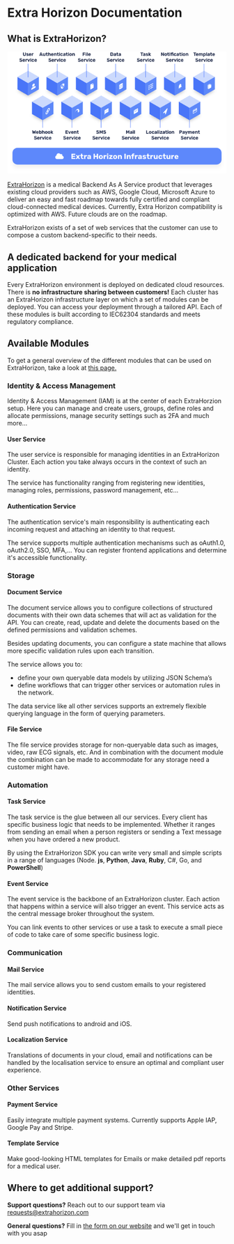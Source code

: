 # Extra Horizon Documentation

## What is ExtraHorizon?

![](<.gitbook/assets/Extra Horizon Overview 2.png>)

[ExtraHorizon](https://www.extrahorizon.com/medical-cloud-backend) is a medical Backend As A Service product that leverages existing cloud providers such as AWS, Google Cloud, Microsoft Azure to deliver an easy and fast roadmap towards fully certified and compliant cloud-connected medical devices. Currently, Extra Horizon compatibility is optimized with AWS. Future clouds are on the roadmap.

ExtraHorizon exists of a set of web services that the customer can use to compose a custom backend-specific to their needs.

## A dedicated backend for your medical application

Every ExtraHorizon environment is deployed on dedicated cloud resources. There is **no infrastructure sharing between customers!** Each cluster has an ExtraHorizon infrastructure layer on which a set of modules can be deployed. You can access your deployment through a tailored API. Each of these modules is built according to IEC62304 standards and meets regulatory compliance.

## Available Modules

To get a general overview of the different modules that can be used on ExtraHorizon, take a look at [this page.](https://www.extrahorizon.com/cloud-services)

### Identity & Access Management <a href="identity-and-access-management" id="identity-and-access-management"></a>

Identity & Access Management (IAM) is at the center of each ExtraHorzion setup. Here you can manage and create users, groups, define roles and allocate permissions, manage security settings such as 2FA and much more…

#### User Service <a href="user-service" id="user-service"></a>

The user service is responsible for managing identities in an ExtraHorizon Cluster. Each action you take always occurs in the context of such an identity.

The service has functionality ranging from registering new identities, managing roles, permissions, password management, etc…

#### Authentication Service <a href="authentication-service" id="authentication-service"></a>

The authentication service's main responsibility is authenticating each incoming request and attaching an identity to that request.

The service supports multiple authentication mechanisms such as oAuth1.0, oAuth2.0, SSO, MFA,… You can register frontend applications and determine it's accessible functionality.

### Storage <a href="storage" id="storage"></a>

#### Document Service <a href="document-service" id="document-service"></a>

The document service allows you to configure collections of structured documents with their own data schemes that will act as validation for the API. You can create, read, update and delete the documents based on the defined permissions and validation schemes.

Besides updating documents, you can configure a state machine that allows more specific validation rules upon each transition.

The service allows you to:

* define your own queryable data models by utilizing JSON Schema’s
* define workflows that can trigger other services or automation rules in the network.

The data service like all other services supports an extremely flexible querying language in the form of querying parameters.

#### File Service <a href="file-service" id="file-service"></a>

The file service provides storage for non-queryable data such as images, video, raw ECG signals, etc. And in combination with the document module the combination can be made to accommodate for any storage need a customer might have.

### Automation <a href="automation" id="automation"></a>

#### Task Service <a href="task-service" id="task-service"></a>

The task service is the glue between all our services. Every client has specific business logic that needs to be implemented. Whether it ranges from sending an email when a person registers or sending a Text message when you have ordered a new product.

By using the ExtraHorizon SDK you can write very small and simple scripts in a range of languages (Node. **js**, **Python**, **Java**, **Ruby**, C#, Go, and **PowerShell**)

#### Event Service <a href="event-service" id="event-service"></a>

The event service is the backbone of an ExtraHorizon cluster. Each action that happens within a service will also trigger an event. This service acts as the central message broker throughout the system.

You can link events to other services or use a task to execute a small piece of code to take care of some specific business logic.

### Communication <a href="communication" id="communication"></a>

#### Mail Service <a href="mail-service" id="mail-service"></a>

The mail service allows you to send custom emails to your registered identities.

#### Notification Service <a href="notification-service" id="notification-service"></a>

Send push notifications to android and iOS.

#### Localization Service <a href="localisation-service" id="localisation-service"></a>

Translations of documents in your cloud, email and notifications can be handled by the localisation service to ensure an optimal and compliant user experience.

### Other Services <a href="other-services" id="other-services"></a>

#### Payment Service <a href="payment-service" id="payment-service"></a>

Easily integrate multiple payment systems. Currently supports Apple IAP, Google Pay and Stripe.

#### Template Service <a href="template-service" id="template-service"></a>

Make good-looking HTML templates for Emails or make detailed pdf reports for a medical user.

## Where to get additional support?

**Support questions?** Reach out to our support team via [requests@extrahorizon.com](mailto:requests@extrahorizon.com)

**General questions?** Fill in [the form on our website](https://www.extrahorizon.com/contact) and we'll get in touch with you asap
